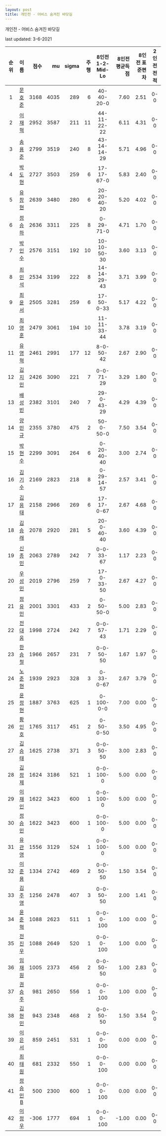 ```yaml
---
layout: post
title: 개인전 - 어비스 숨겨진 바닷길
---
```



개인전 - 어비스 숨겨진 바닷길


last updated: 3-6-2021

| 순위 | 이름 | 점수 | mu | sigma | 주행 | 8인전 1-2-Mid-Lo | 8인전 평균득점 | 8인전 표준편차 | 2인전 전적 |
|:---:|:---:|---:|---:|---:|---:|:---:|---:|---:|:---:|
| 1 | [문호준](../munhojun) | 3168 | 4035 | 289 | 6 | 40-40-20-0 | 7.60 | 2.51 | 0-0 |
| 2 | [이재혁](../ijaehyeok) | 2952 | 3587 | 211 | 11 | 44-11-22-22 | 6.11 | 4.31 | 0-0 |
| 3 | [송용준](../songyongjun) | 2799 | 3519 | 240 | 8 | 43-14-14-29 | 5.71 | 4.96 | 0-0 |
| 4 | [박도현](../bakdohyeon) | 2727 | 3503 | 259 | 6 | 17-17-67-0 | 5.83 | 2.40 | 0-0 |
| 5 | [유창현](../yuchanghyeon) | 2639 | 3480 | 280 | 6 | 20-20-40-20 | 5.20 | 4.02 | 0-0 |
| 6 | [정승하](../jeongseungha) | 2636 | 3311 | 225 | 8 | 0-29-71-0 | 4.71 | 1.70 | 0-0 |
| 7 | [박인수](../bakinsu) | 2576 | 3151 | 192 | 10 | 10-10-50-30 | 3.60 | 3.13 | 0-0 |
| 8 | [최민석](../choiminseok) | 2534 | 3199 | 222 | 8 | 14-14-29-43 | 3.71 | 3.99 | 0-0 |
| 9 | [최윤서](../choiyunseo) | 2505 | 3281 | 259 | 6 | 17-50-0-33 | 5.17 | 4.22 | 0-0 |
| 10 | [최영훈](../choiyeonghun) | 2479 | 3061 | 194 | 10 | 11-11-33-44 | 3.78 | 3.19 | 0-0 |
| 11 | [유영혁](../yuyeonghyeok) | 2461 | 2991 | 177 | 12 | 8-0-50-42 | 2.67 | 2.90 | 0-0 |
| 12 | [김지민](../gimjimin) | 2426 | 3090 | 221 | 7 | 0-0-71-29 | 3.29 | 1.80 | 0-0 |
| 13 | [배성빈](../baeseongbin) | 2382 | 3101 | 240 | 7 | 29-0-43-29 | 4.29 | 4.39 | 0-0 |
| 14 | [양민규](../yangmingyu) | 2355 | 3780 | 475 | 2 | 50-0-50-0 | 7.50 | 3.54 | 0-0 |
| 15 | [박현수](../bakhyeonsu) | 2299 | 3091 | 264 | 6 | 0-20-40-40 | 3.00 | 2.74 | 0-0 |
| 16 | [김기수](../gimgisu) | 2169 | 2823 | 218 | 8 | 0-29-14-57 | 2.57 | 3.41 | 0-0 |
| 17 | [김응태](../gimeungtae) | 2158 | 2966 | 269 | 6 | 17-17-0-67 | 2.67 | 4.68 | 0-0 |
| 18 | [김승래](../gimseungrae) | 2078 | 2920 | 281 | 5 | 20-0-40-40 | 3.60 | 4.39 | 0-0 |
| 19 | [신종민](../shinjongmin) | 2063 | 2789 | 242 | 7 | 0-0-33-67 | 1.17 | 2.23 | 0-0 |
| 20 | [우성민](../useongmin) | 2019 | 2796 | 259 | 7 | 17-0-33-50 | 2.67 | 4.27 | 0-0 |
| 21 | [정유민](../jeongyumin) | 2001 | 3301 | 433 | 2 | 0-50-50-0 | 5.00 | 2.83 | 0-0 |
| 22 | [전대웅](../jeondaewoong) | 1998 | 2724 | 242 | 7 | 0-0-57-43 | 1.71 | 2.29 | 0-0 |
| 23 | [한승철](../hanseungcheol) | 1966 | 2657 | 231 | 7 | 0-0-50-50 | 1.67 | 1.97 | 0-0 |
| 24 | [노준현](../nojunhyeon) | 1939 | 2923 | 328 | 3 | 0-33-0-67 | 2.67 | 3.79 | 0-0 |
| 25 | [윤정현](../yunjeonghyeon) | 1887 | 3763 | 625 | 1 | 0-100-0-0 | 7.00 | 0.00 | 0-0 |
| 26 | [황인호](../hwanginho) | 1765 | 3117 | 451 | 2 | 0-50-0-50 | 3.50 | 4.95 | 0-0 |
| 27 | [김승태](../gimseungtae) | 1625 | 2738 | 371 | 3 | 0-0-50-50 | 3.00 | 2.83 | 0-0 |
| 28 | [김정제](../gimjeongje) | 1624 | 3186 | 521 | 1 | 0-0-100-0 | 5.00 | 0.00 | 0-0 |
| 29 | [이재인](../ijaein) | 1622 | 3423 | 600 | 1 | 0-0-100-0 | 5.00 | 0.00 | 0-0 |
| 30 | [정승민](../jeongseungmin) | 1622 | 3423 | 600 | 1 | 0-0-100-0 | 5.00 | 0.00 | 0-0 |
| 31 | [유관영](../yugwanyeong) | 1556 | 3129 | 524 | 1 | 0-0-100-0 | 5.00 | 0.00 | 0-0 |
| 32 | [이준용](../ijunyong) | 1334 | 2742 | 469 | 2 | 0-0-50-50 | 1.50 | 3.54 | 0-0 |
| 33 | [김주영](../gimjuyeong) | 1256 | 2478 | 407 | 3 | 0-0-50-50 | 2.00 | 1.41 | 0-0 |
| 34 | [윤준혁](../yunjunhyeok) | 1088 | 2623 | 511 | 1 | 0-0-0-100 | 1.00 | 0.00 | 0-0 |
| 35 | [전진우](../jeonjinwoo) | 1088 | 2649 | 520 | 1 | 0-0-0-100 | 1.00 | 0.00 | 0-0 |
| 36 | [임재원](../imjaewon) | 1005 | 2373 | 456 | 2 | 0-0-50-50 | 1.00 | 2.83 | 0-0 |
| 37 | [권승주](../glamint) | 981 | 2650 | 556 | 1 | 0-0-0-100 | 1.00 | 0.00 | 0-0 |
| 38 | [김현민](../gimhyunmin) | 943 | 2348 | 468 | 2 | 0-0-50-50 | 1.50 | 3.54 | 0-0 |
| 39 | [이은서](../ieunseo) | 859 | 2451 | 531 | 1 | 0-0-0-100 | 0.00 | 0.00 | 0-0 |
| 40 | [최태원](../choitaiwon) | 681 | 2332 | 550 | 1 | 0-0-0-100 | 0.00 | 0.00 | 0-0 |
| 41 | [정승민B](../jeongseungminb) | 500 | 2300 | 600 | 1 | 0-0-0-100 | 0.00 | 0.00 | 0-0 |
| 42 | [이정우](../ijeongu) | -306 | 1777 | 694 | 1 | 0-0-0-100 | -1.00 | 0.00 | 0-0 |

